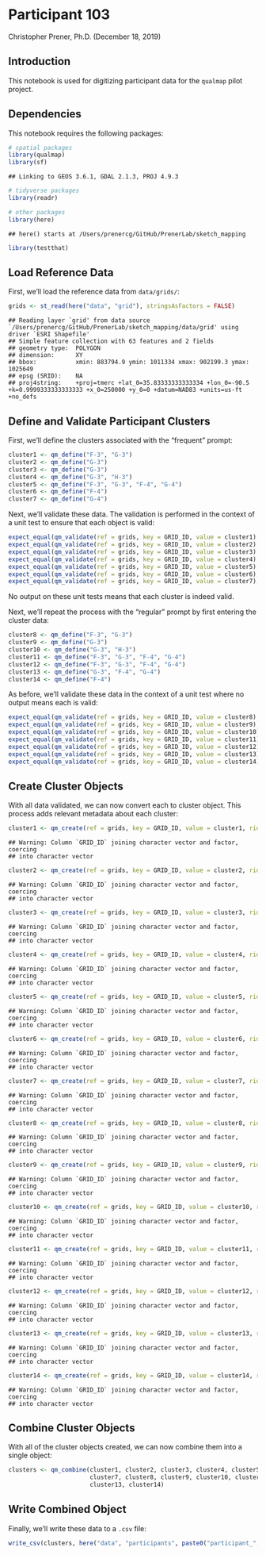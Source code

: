 Participant 103
================
Christopher Prener, Ph.D.
(December 18, 2019)

## Introduction

This notebook is used for digitizing participant data for the `qualmap`
pilot project.

## Dependencies

This notebook requires the following packages:

``` r
# spatial packages
library(qualmap)
library(sf)
```

    ## Linking to GEOS 3.6.1, GDAL 2.1.3, PROJ 4.9.3

``` r
# tidyverse packages
library(readr)

# other packages
library(here)
```

    ## here() starts at /Users/prenercg/GitHub/PrenerLab/sketch_mapping

``` r
library(testthat)
```

## Load Reference Data

First, we’ll load the reference data from
    `data/grids/`:

``` r
grids <- st_read(here("data", "grid"), stringsAsFactors = FALSE)
```

    ## Reading layer `grid' from data source `/Users/prenercg/GitHub/PrenerLab/sketch_mapping/data/grid' using driver `ESRI Shapefile'
    ## Simple feature collection with 63 features and 2 fields
    ## geometry type:  POLYGON
    ## dimension:      XY
    ## bbox:           xmin: 883794.9 ymin: 1011334 xmax: 902199.3 ymax: 1025649
    ## epsg (SRID):    NA
    ## proj4string:    +proj=tmerc +lat_0=35.83333333333334 +lon_0=-90.5 +k=0.9999333333333333 +x_0=250000 +y_0=0 +datum=NAD83 +units=us-ft +no_defs

## Define and Validate Participant Clusters

First, we’ll define the clusters associated with the “frequent” prompt:

``` r
cluster1 <- qm_define("F-3", "G-3")
cluster2 <- qm_define("G-3")
cluster3 <- qm_define("G-3")
cluster4 <- qm_define("G-3", "H-3")
cluster5 <- qm_define("F-3", "G-3", "F-4", "G-4")
cluster6 <- qm_define("F-4")
cluster7 <- qm_define("G-4")
```

Next, we’ll validate these data. The validation is performed in the
context of a unit test to ensure that each object is
valid:

``` r
expect_equal(qm_validate(ref = grids, key = GRID_ID, value = cluster1), TRUE)
expect_equal(qm_validate(ref = grids, key = GRID_ID, value = cluster2), TRUE)
expect_equal(qm_validate(ref = grids, key = GRID_ID, value = cluster3), TRUE)
expect_equal(qm_validate(ref = grids, key = GRID_ID, value = cluster4), TRUE)
expect_equal(qm_validate(ref = grids, key = GRID_ID, value = cluster5), TRUE)
expect_equal(qm_validate(ref = grids, key = GRID_ID, value = cluster6), TRUE)
expect_equal(qm_validate(ref = grids, key = GRID_ID, value = cluster7), TRUE)
```

No output on these unit tests means that each cluster is indeed valid.

Next, we’ll repeat the process with the “regular” prompt by first
entering the cluster data:

``` r
cluster8 <- qm_define("F-3", "G-3")
cluster9 <- qm_define("G-3")
cluster10 <- qm_define("G-3", "H-3")
cluster11 <- qm_define("F-3", "G-3", "F-4", "G-4")
cluster12 <- qm_define("F-3", "G-3", "F-4", "G-4")
cluster13 <- qm_define("G-3", "F-4", "G-4")
cluster14 <- qm_define("F-4")
```

As before, we’ll validate these data in the context of a unit test where
no output means each is
valid:

``` r
expect_equal(qm_validate(ref = grids, key = GRID_ID, value = cluster8), TRUE)
expect_equal(qm_validate(ref = grids, key = GRID_ID, value = cluster9), TRUE)
expect_equal(qm_validate(ref = grids, key = GRID_ID, value = cluster10), TRUE)
expect_equal(qm_validate(ref = grids, key = GRID_ID, value = cluster11), TRUE)
expect_equal(qm_validate(ref = grids, key = GRID_ID, value = cluster12), TRUE)
expect_equal(qm_validate(ref = grids, key = GRID_ID, value = cluster13), TRUE)
expect_equal(qm_validate(ref = grids, key = GRID_ID, value = cluster14), TRUE)
```

## Create Cluster Objects

With all data validated, we can now convert each to cluster object. This
process adds relevant metadata about each
cluster:

``` r
cluster1 <- qm_create(ref = grids, key = GRID_ID, value = cluster1, rid = params$pid, cid = 1, category = "frequent")
```

    ## Warning: Column `GRID_ID` joining character vector and factor, coercing
    ## into character vector

``` r
cluster2 <- qm_create(ref = grids, key = GRID_ID, value = cluster2, rid = params$pid, cid = 2, category = "frequent")
```

    ## Warning: Column `GRID_ID` joining character vector and factor, coercing
    ## into character vector

``` r
cluster3 <- qm_create(ref = grids, key = GRID_ID, value = cluster3, rid = params$pid, cid = 3, category = "frequent")
```

    ## Warning: Column `GRID_ID` joining character vector and factor, coercing
    ## into character vector

``` r
cluster4 <- qm_create(ref = grids, key = GRID_ID, value = cluster4, rid = params$pid, cid = 4, category = "frequent")
```

    ## Warning: Column `GRID_ID` joining character vector and factor, coercing
    ## into character vector

``` r
cluster5 <- qm_create(ref = grids, key = GRID_ID, value = cluster5, rid = params$pid, cid = 5, category = "frequent")
```

    ## Warning: Column `GRID_ID` joining character vector and factor, coercing
    ## into character vector

``` r
cluster6 <- qm_create(ref = grids, key = GRID_ID, value = cluster6, rid = params$pid, cid = 6, category = "frequent")
```

    ## Warning: Column `GRID_ID` joining character vector and factor, coercing
    ## into character vector

``` r
cluster7 <- qm_create(ref = grids, key = GRID_ID, value = cluster7, rid = params$pid, cid = 7, category = "frequent")
```

    ## Warning: Column `GRID_ID` joining character vector and factor, coercing
    ## into character vector

``` r
cluster8 <- qm_create(ref = grids, key = GRID_ID, value = cluster8, rid = params$pid, cid = 8, category = "regular")
```

    ## Warning: Column `GRID_ID` joining character vector and factor, coercing
    ## into character vector

``` r
cluster9 <- qm_create(ref = grids, key = GRID_ID, value = cluster9, rid = params$pid, cid = 9, category = "regular")
```

    ## Warning: Column `GRID_ID` joining character vector and factor, coercing
    ## into character vector

``` r
cluster10 <- qm_create(ref = grids, key = GRID_ID, value = cluster10, rid = params$pid, cid = 10, category = "regular")
```

    ## Warning: Column `GRID_ID` joining character vector and factor, coercing
    ## into character vector

``` r
cluster11 <- qm_create(ref = grids, key = GRID_ID, value = cluster11, rid = params$pid, cid = 11, category = "regular")
```

    ## Warning: Column `GRID_ID` joining character vector and factor, coercing
    ## into character vector

``` r
cluster12 <- qm_create(ref = grids, key = GRID_ID, value = cluster12, rid = params$pid, cid = 12, category = "regular")
```

    ## Warning: Column `GRID_ID` joining character vector and factor, coercing
    ## into character vector

``` r
cluster13 <- qm_create(ref = grids, key = GRID_ID, value = cluster13, rid = params$pid, cid = 13, category = "regular")
```

    ## Warning: Column `GRID_ID` joining character vector and factor, coercing
    ## into character vector

``` r
cluster14 <- qm_create(ref = grids, key = GRID_ID, value = cluster14, rid = params$pid, cid = 14, category = "regular")
```

    ## Warning: Column `GRID_ID` joining character vector and factor, coercing
    ## into character vector

## Combine Cluster Objects

With all of the cluster objects created, we can now combine them into a
single
object:

``` r
clusters <- qm_combine(cluster1, cluster2, cluster3, cluster4, cluster5, cluster6,
                       cluster7, cluster8, cluster9, cluster10, cluster11, cluster12,
                       cluster13, cluster14)
```

## Write Combined Object

Finally, we’ll write these data to a `.csv`
file:

``` r
write_csv(clusters, here("data", "participants", paste0("participant_", params$pid, ".csv")))
```
